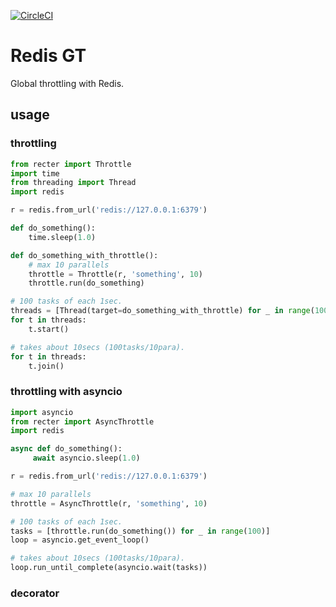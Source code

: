 [![CircleCI](https://circleci.com/gh/sukobuto/py-recter.svg?style=svg&circle-token=cf630f735458471835e514b4fbfa917aa9970ff4)](https://circleci.com/gh/sukobuto/py-recter)

# Redis GT
Global throttling with Redis.

## usage

### throttling

```python
from recter import Throttle
import time
from threading import Thread
import redis

r = redis.from_url('redis://127.0.0.1:6379')

def do_something():
    time.sleep(1.0)

def do_something_with_throttle():
    # max 10 parallels
    throttle = Throttle(r, 'something', 10)
    throttle.run(do_something)

# 100 tasks of each 1sec.
threads = [Thread(target=do_something_with_throttle) for _ in range(100)]
for t in threads:
    t.start()

# takes about 10secs (100tasks/10para).
for t in threads:
    t.join()
```

### throttling with asyncio

```python
import asyncio
from recter import AsyncThrottle
import redis

async def do_something():
     await asyncio.sleep(1.0)

r = redis.from_url('redis://127.0.0.1:6379')

# max 10 parallels
throttle = AsyncThrottle(r, 'something', 10)

# 100 tasks of each 1sec.
tasks = [throttle.run(do_something()) for _ in range(100)]
loop = asyncio.get_event_loop()

# takes about 10secs (100tasks/10para).
loop.run_until_complete(asyncio.wait(tasks))
```

### decorator

```

```
